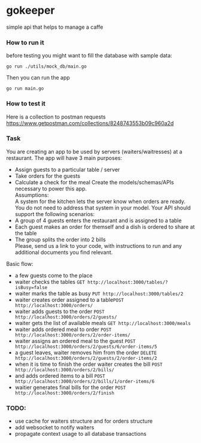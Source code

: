 # gokeeper

simple api that helps to manage a caffe

### How to run it

before testing you might want to fill the database with sample data:

```
go run ./utils/mock_db/main.go
```

Then you can run the app

```
go run main.go
```

### How to test it

Here is a collection to postman requests
https://www.getpostman.com/collections/8248743553b09c960a2d

### Task

You are creating an app to be used by servers (waiters/waitresses) at a restaurant. The app will have 3 main purposes:

* Assign guests to a particular table / server
* Take orders for the guests
* Calculate a check for the meal Create the models/schemas/APIs necessary to power this app.  
  Assumptions:  
  A system for the kitchen lets the server know when orders are ready. You do not need to address that system in your
  model. Your API should support the following scenarios:
* A group of 4 guests enters the restaurant and is assigned to a table
* Each guest makes an order for themself and a dish is ordered to share at the table
* The group splits the order into 2 bills  
  Please, send us a link to your code, with instructions to run and any additional documents you find relevant.

Basic flow:

- a few guests come to the place
- waiter checks the tables `GET http://localhost:3000/tables/?isBusy=false`
- waiter marks the table as busy `PUT http://localhost:3000/tables/2`
- waiter creates order assigned to a table`POST http://localhost:3000/orders/`
- waiter adds guests to the order `POST http://localhost:3000/orders/2/guests/`
- waiter gets the list of available meals `GET http://localhost:3000/meals`
- waiter adds ordered meal to order `POST http://localhost:3000/orders/2/order-items/`
- waiter assigns an ordered meal to the guest `POST http://localhost:3000/orders/2/guests/6/order-items/5`
- a guest leaves, waiter removes him from the order `DELETE http://localhost:3000/orders/2/guests/2/order-items/2`
- when it is time to finish the order waiter creates the bill `POST http://localhost:3000/orders/2/bills/`
- and adds ordered items to a bill `POST http://localhost:3000/orders/2/bills/1/order-items/6`
- waitier generates final bills for the order  `POST http://localhost:3000/orders/2/finish`

### TODO:

- use cache for waiters structure and for orders structure
- add websocket to notify waiters
- propagate context usage to all database transactions

